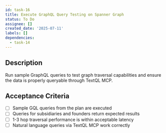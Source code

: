 ```yaml
---
id: task-16
title: Execute GraphQL Query Testing on Spanner Graph
status: To Do
assignee: []
created_date: '2025-07-11'
labels: []
dependencies:
  - task-14
---
```


## Description

Run sample GraphQL queries to test graph traversal capabilities and ensure the data is properly queryable through TextQL MCP.

## Acceptance Criteria

- [ ] Sample GQL queries from the plan are executed
- [ ] Queries for subsidiaries and founders return expected results
- [ ] 1-3 hop traversal performance is within acceptable latency
- [ ] Natural language queries via TextQL MCP work correctly

